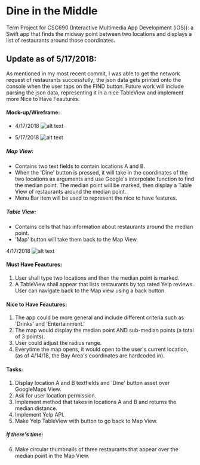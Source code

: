 # Dine in the Middle
Term Project for CSC690 (Interactive Multimedia App Development (iOS)): a Swift app that finds the midway point between two locations and displays a list of restaurants around those coordinates.

## Update as of 5/17/2018:
As mentioned in my most recent commit, I was able to get the network request of restaurants successfully; the json data gets printed onto the console when the user taps on the FIND button. Future work will include parsing the json data, representing it in a nice TableView and implement more Nice to Have Feautures.

#### Mock-up/Wireframe:
- 4/17/2018
![alt text](https://preview.ibb.co/fttWsS/IMG_4917.jpg)

- 5/17/2018
![alt text](https://image.ibb.co/dKEu0d/i_OSWireframe51718.png)

##### Map View:
- Contains two text fields to contain locations A and B.
- When the 'Dine' button is pressed, it will take in the coordinates of the two locations as arguments and use Google's interpolate function to find the median point. The median point will be marked, then display a Table View of restaurants around the median point.
- Menu Bar item will be used to represent the nice to have features.
##### Table View:
- Contains cells that has information about restaurants around the median point.
- 'Map' button will take them back to the Map View.

4/17/2018
![alt text](https://image.ibb.co/iT47z7/Screen_Shot_2018_04_17_at_1_13_24_PM.png)

#### Must Have Feautures:
1) User shall type two locations and then the median point is marked.
2) A TableView shall appear that lists restaurants by top rated Yelp reviews. User can navigate back to the Map view using a back button.

#### Nice to Have Feautures:
1) The app could be more general and include different criteria such as 'Drinks' and 'Entertainment.'
2) The map would display the median point AND sub-median points (a total of 3 points).
3) User could adjust the radius range.
4) Everytime the map opens, it would open to the user's current location, (as of 4/14/18, the Bay Area's coordinates are hardcoded in).

#### Tasks:
1) Display location A and B textfields and 'Dine' button asset over GoogleMaps View.
2) Ask for user location permission.
3) Implement method that takes in locations A and B and returns the median distance.
4) Implement Yelp API.
5) Make Yelp TableView with button to go back to Map View.
##### If there's time:
6) Make circular thumbnails of three restaurants that appear over the median point in the Map View.
